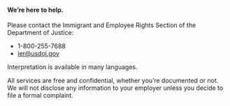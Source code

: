 ---
---

#### We’re here to help.

Please contact the Immigrant and Employee Rights Section of the Department of Justice:

- 1-800-255-7688
- ier@usdoj.gov

Interpretation is available in many languages.

All services are free and confidential, whether you’re documented or not. We will not disclose any information to your employer unless you decide to file a formal complaint.

